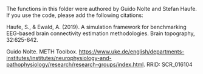 The functions in this folder were authored by Guido Nolte and Stefan Haufe. If you use the code, please add the following citations:

Haufe, S., & Ewald, A. (2019). A simulation framework for benchmarking EEG-based brain connectivity estimation methodologies. Brain topography, 32:625-642.

Guido Nolte. METH Toolbox. https://www.uke.de/english/departments-institutes/institutes/neurophysiology-and-pathophysiology/research/research-groups/index.html. RRID: SCR_016104
